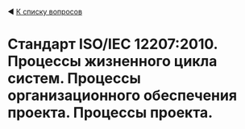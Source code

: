 ◀ [К списку вопросов](../README.md)

# Стандарт ISO/IEC 12207:2010. Процессы жизненного цикла систем. Процессы организационного обеспечения проекта. Процессы проекта.